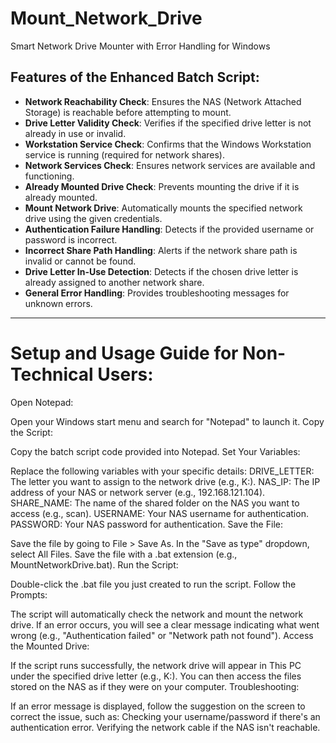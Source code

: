 # Mount_Network_Drive
Smart Network Drive Mounter with Error Handling for Windows

## Features of the Enhanced Batch Script:

- **Network Reachability Check**: Ensures the NAS (Network Attached Storage) is reachable before attempting to mount.
- **Drive Letter Validity Check**: Verifies if the specified drive letter is not already in use or invalid.
- **Workstation Service Check**: Confirms that the Windows Workstation service is running (required for network shares).
- **Network Services Check**: Ensures network services are available and functioning.
- **Already Mounted Drive Check**: Prevents mounting the drive if it is already mounted.
- **Mount Network Drive**: Automatically mounts the specified network drive using the given credentials.
- **Authentication Failure Handling**: Detects if the provided username or password is incorrect.
- **Incorrect Share Path Handling**: Alerts if the network share path is invalid or cannot be found.
- **Drive Letter In-Use Detection**: Detects if the chosen drive letter is already assigned to another network share.
- **General Error Handling**: Provides troubleshooting messages for unknown errors.


-------------------

# Setup and Usage Guide for Non-Technical Users:

Open Notepad:

Open your Windows start menu and search for "Notepad" to launch it.
Copy the Script:

Copy the batch script code provided into Notepad.
Set Your Variables:

Replace the following variables with your specific details:
DRIVE_LETTER: The letter you want to assign to the network drive (e.g., K:).
NAS_IP: The IP address of your NAS or network server (e.g., 192.168.121.104).
SHARE_NAME: The name of the shared folder on the NAS you want to access (e.g., scan).
USERNAME: Your NAS username for authentication.
PASSWORD: Your NAS password for authentication.
Save the File:

Save the file by going to File > Save As.
In the "Save as type" dropdown, select All Files.
Save the file with a .bat extension (e.g., MountNetworkDrive.bat).
Run the Script:

Double-click the .bat file you just created to run the script.
Follow the Prompts:

The script will automatically check the network and mount the network drive. If an error occurs, you will see a clear message indicating what went wrong (e.g., "Authentication failed" or "Network path not found").
Access the Mounted Drive:

If the script runs successfully, the network drive will appear in This PC under the specified drive letter (e.g., K:). You can then access the files stored on the NAS as if they were on your computer.
Troubleshooting:

If an error message is displayed, follow the suggestion on the screen to correct the issue, such as:
Checking your username/password if there's an authentication error.
Verifying the network cable if the NAS isn't reachable.
